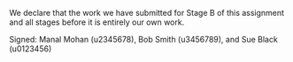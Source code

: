 We declare that the work we have submitted for Stage B of this assignment and all stages before it is entirely our own work.


Signed: Manal Mohan (u2345678), Bob Smith (u3456789), and Sue Black (u0123456)
